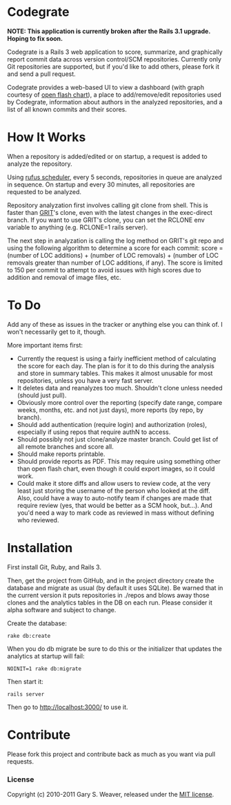 Codegrate
=====

**NOTE: This application is currently broken after the Rails 3.1 upgrade. Hoping to fix soon.**

Codegrate is a Rails 3 web application to score, summarize, and graphically report commit data across version control/SCM repositories. Currently only Git repositories are supported, but if you'd like to add others, please fork it and send a pull request.

Codegrate provides a web-based UI to view a dashboard (with graph courtesy of [open flash chart][ofc]), a place to add/remove/edit repositories used by Codegrate, information about authors in the analyzed repositories, and a list of all known commits and their scores.

How It Works
=====

When a repository is added/edited or on startup, a request is added to analyze the repository.

Using [rufus scheduler][rsc], every 5 seconds, repositories in queue are analyzed in sequence. On startup and every 30 minutes, all repositories are requested to be analyzed.

Repository analyzation first involves calling git clone from shell. This is faster than [GRIT][grit]'s clone, even with the latest changes in the exec-direct branch. If you want to use GRIT's clone, you can set the RCLONE env variable to anything (e.g. RCLONE=1 rails server).

The next step in analyzation is calling the log method on GRIT's git repo and using the following algorithm to determine a score for each commit: score = (number of LOC additions) + (number of LOC removals) + (number of LOC removals greater than number of LOC additions, if any). The score is limited to 150 per commit to attempt to avoid issues with high scores due to addition and removal of image files, etc.

To Do
=====

Add any of these as issues in the tracker or anything else you can think of. I won't necessarily get to it, though.

More important items first:

* Currently the request is using a fairly inefficient method of calculating the score for each day. The plan is for it to do this during the analysis and store in summary tables. This makes it almost unusable for most repositories, unless you have a very fast server.
* It deletes data and reanalyzes too much. Shouldn't clone unless needed (should just pull).
* Obviously more control over the reporting (specify date range, compare weeks, months, etc. and not just days), more reports (by repo, by branch).
* Should add authentication (require login) and authorization (roles), especially if using repos that require authN to access.
* Should possibly not just clone/analyze master branch. Could get list of all remote branches and score all.
* Should make reports printable.
* Should provide reports as PDF. This may require using something other than open flash chart, even though it could export images, so it could work.
* Could make it store diffs and allow users to review code, at the very least just storing the username of the person who looked at the diff. Also, could have a way to auto-notify team if changes are made that require review (yes, that would be better as a SCM hook, but...). And you'd need a way to mark code as reviewed in mass without defining who reviewed.

Installation
=====

First install Git, Ruby, and Rails 3.

Then, get the project from GitHub, and in the project directory create the database and migrate as usual (by default it uses SQLite). Be warned that in the current version it puts repositories in ./repos and blows away those clones and the analytics tables in the DB on each run. Please consider it alpha software and subject to change.

Create the database:

    rake db:create

When you do db migrate be sure to do this or the initializer that updates the analytics at startup will fail:

    NOINIT=1 rake db:migrate

Then start it:

    rails server

Then go to [http://localhost:3000/][localhost] to use it.

Contribute
=====

Please fork this project and contribute back as much as you want via pull requests.

### License

Copyright (c) 2010-2011 Gary S. Weaver, released under the [MIT license][lic].

[lic]: http://github.com/garysweaver/codegrate/blob/master/LICENSE
[ofc]: https://github.com/galetahub/open_flash_chart
[grit]: https://github.com/mojombo/grit
[rsc]: http://rufus.rubyforge.org/rufus-scheduler/
[localhost]: http://localhost:3000/